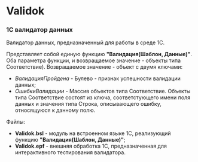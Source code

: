 # Validok
### 1С валидатор данных

Валидатор данных, предназначенный для работы в среде 1С.

Представляет собой единую функцию **"Валидация(Шаблон, Данные)"**. Оба параметра функции, и возвращаемое значение - объекты типа Соответствие). Возвращаемое значение - объект с двумя ключами:
- *ВалидацияПройдена* - Булево - признак успешности валидации данных;
- *ОшибкиВалидации* - Массив объектов типа Соответствие. Объекты типа Соответствие состоят из ключа, соответстующего имени поля данных и значения типа Строка, описывающего ошибку, относящуюся к данному полю.

Файлы:
- **Validok.bsl** - модуль на встроенном языке 1С, реализующий функцию **"Валидация(Шаблон, Данные)"**;
- **Validok.epf** - внешняя обработка 1С, предназначенная для интерактивного тестирования валидатора.
